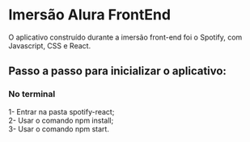 # Imersão Alura FrontEnd

O aplicativo construído durante a imersão front-end foi o Spotify, com Javascript, CSS e React.

## Passo a passo para inicializar o aplicativo:
### No terminal
1- Entrar na pasta spotify-react; <br>
2- Usar o comando npm install; <br>
3- Usar o comando npm start. 
